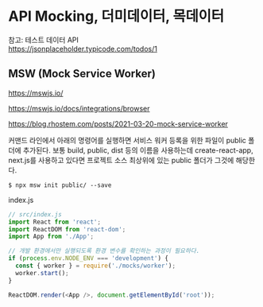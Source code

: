 # API Mocking, 더미데이터, 목데이터

참고: 테스트 데이터 API  
https://jsonplaceholder.typicode.com/todos/1

## MSW (Mock Service Worker)

https://mswjs.io/

https://mswjs.io/docs/integrations/browser

https://blog.rhostem.com/posts/2021-03-20-mock-service-worker

커맨드 라인에서 아래의 명령어를 실행하면 서비스 워커 등록을 위한 파일이 public 폴더에 추가된다.
보통 build, public, dist 등의 이름을 사용하는데 create-react-app, next.js를 사용하고 있다면 프로젝트 소스 최상위에 있는 public 폴더가 그것에 해당한다.

```
$ npx msw init public/ --save
```

index.js

```javascript
// src/index.js
import React from 'react';
import ReactDOM from 'react-dom';
import App from './App';

// 개발 환경에서만 실행되도록 환경 변수를 확인하는 과정이 필요하다.
if (process.env.NODE_ENV === 'development') {
  const { worker } = require('./mocks/worker');
  worker.start();
}

ReactDOM.render(<App />, document.getElementById('root'));
```
